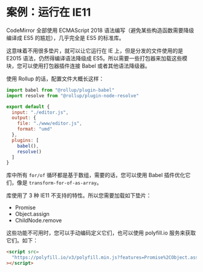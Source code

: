 # 案例：运行在 IE11

CodeMirror 全部使用 ECMAScript 2018 语法编写（避免某些构造函数需要降级编译成 ES5 的尴尬），几乎完全是 ES5 的标准库。


这意味着不用很多垫片，就可以让它运行在 IE 上，但是分发的文件使用的是 E2015 语法，仍然得编译语法降级成 ES5。所以需要一些打包器来加载这些模块，您可以使用打包器插件连接 Babel 或者其他语法降级器。

使用 Rollup 的话，配置文件大概长这样：

``` javascript
import babel from "@rollup/plugin-babel"
import resolve from "@rollup/plugin-node-resolve"

export default {
  input: "./editor.js",
  output: {
    file: "./www/editor.js",
    format: "umd"
  },
  plugins: [
    babel(),
    resolve()
  ]
}
```
库中所有 `for/of` 循环都是基于数组，需要的话，您可以使用 Babel 插件优化它们，像是 `transform-for-of-as-array`。

库使用了 3 种 IE11 不支持的特性。所以您需要加载如下垫片：

+ Promise
+ Object.assign
+ ChildNode.remove

这些功能不可用时，您可以手动编码定义它们，也可以使用 polyfill.io 服务来获取它们。如下：

``` HTML
<script src=
  "https://polyfill.io/v3/polyfill.min.js?features=Promise%2CObject.assign%2CElement.prototype.remove"
></script>
```